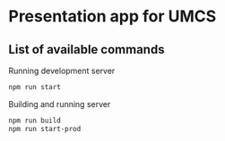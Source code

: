 # Presentation app for UMCS

## List of available commands

Running development server
```sh
npm run start
```

Building and running server
```sh
npm run build
npm run start-prod
```
